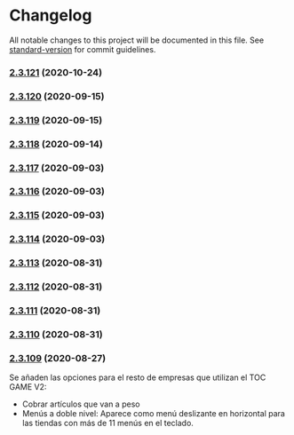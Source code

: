 # Changelog

All notable changes to this project will be documented in this file. See [standard-version](https://github.com/conventional-changelog/standard-version) for commit guidelines.

### [2.3.121](https://github.com/dobleamarilla/tocGameV2/compare/v2.3.101...v2.3.121) (2020-10-24)

### [2.3.120](https://github.com/dobleamarilla/tocGameV2/compare/v2.3.119...v2.3.120) (2020-09-15)

### [2.3.119](https://github.com/dobleamarilla/tocGameV2/compare/v2.3.101...v2.3.119) (2020-09-15)

### [2.3.118](https://github.com/dobleamarilla/tocGameV2/compare/v2.3.117...v2.3.118) (2020-09-14)

### [2.3.117](https://github.com/dobleamarilla/tocGameV2/compare/v2.3.116...v2.3.117) (2020-09-03)

### [2.3.116](https://github.com/dobleamarilla/tocGameV2/compare/v2.3.115...v2.3.116) (2020-09-03)

### [2.3.115](https://github.com/dobleamarilla/tocGameV2/compare/v2.3.114...v2.3.115) (2020-09-03)

### [2.3.114](https://github.com/dobleamarilla/tocGameV2/compare/v2.3.113...v2.3.114) (2020-09-03)

### [2.3.113](https://github.com/dobleamarilla/tocGameV2/compare/v2.3.112...v2.3.113) (2020-08-31)

### [2.3.112](https://github.com/dobleamarilla/tocGameV2/compare/v2.3.111...v2.3.112) (2020-08-31)

### [2.3.111](https://github.com/dobleamarilla/tocGameV2/compare/v2.3.110...v2.3.111) (2020-08-31)

### [2.3.110](https://github.com/dobleamarilla/tocGameV2/compare/v2.3.109...v2.3.110) (2020-08-31)

### [2.3.109](https://github.com/dobleamarilla/tocGameV2/compare/v2.3.108...v2.3.109) (2020-08-27)

Se añaden las opciones para el resto de empresas que utilizan el TOC GAME V2:
- Cobrar artículos que van a peso
- Menús a doble nivel: Aparece como menú deslizante en horizontal para las tiendas con más de 11 menús en el teclado.